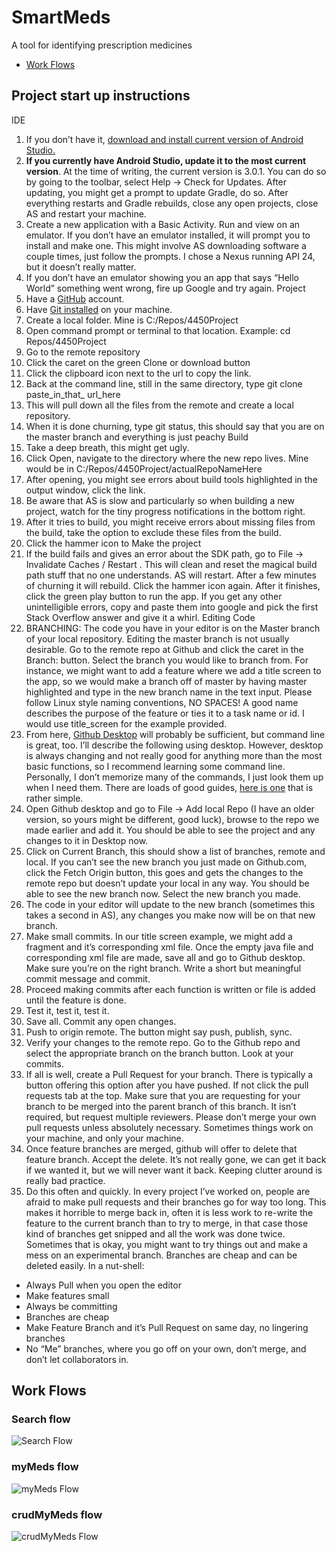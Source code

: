 # SmartMeds

A tool for identifying prescription medicines

- [Work Flows](#work-flows)

## Project start up instructions
IDE
1.	If you don’t have it, [download and install current version of Android Studio.](https://developer.android.com/studio/index.html)
2.	**If you currently have Android Studio, update it to the most current version**. At the time of writing, the current version is 3.0.1. You can do so by going to the toolbar, select Help -> Check for Updates. After updating, you might get a prompt to update Gradle, do so. After everything restarts and Gradle rebuilds, close any open projects, close AS and restart your machine. 
3.	Create a new application with a Basic Activity. Run and view on an emulator. If you don’t have an emulator installed, it will prompt you to install and make one. This might involve AS downloading software a couple times, just follow the prompts.  I chose a Nexus running API 24, but it doesn’t really matter.
4.	If you don’t have an emulator showing you an app that says “Hello World” something went wrong, fire up Google and try again.
Project
5.	Have a [GitHub](https://github.com) account.
6.	Have [Git installed](https://git-scm.com/) on your machine.
7.	Create a local folder. Mine is C:/Repos/4450Project
8.	Open command prompt or terminal to that location. Example: cd Repos/4450Project
9.	Go to the remote repository
10.	Click the caret on the green Clone or download button
11.	Click the clipboard icon next to the url to copy the link.
12.	Back at the command line, still in the same directory, type git clone paste_in_that_ url_here
13.	This will pull down all the files from the remote and create a local repository.
14.	When it is done churning, type git status, this should say that you are on the master branch and everything is just peachy
Build
15.	Take a deep breath, this might get ugly.
16.	Click Open, navigate to the directory where the new repo lives. Mine would be in C:/Repos/4450Project/actualRepoNameHere
17.	After opening, you might see errors about build tools highlighted in the output window, click the link.
18.	Be aware that AS is slow and particularly so when building a new project, watch for the tiny progress notifications in the bottom right.
19.	After it tries to build, you might receive errors about missing files from the build, take the option to exclude these files from the build.
20.	Click the hammer icon to Make the project
21.	If the build fails and gives an error about the SDK path, go to File -> Invalidate Caches / Restart . This will clean and reset the magical build path stuff that no one understands. AS will restart. After a few minutes of churning it will rebuild. Click the hammer icon again. After it finishes, click the green play button to run the app. If you get any other unintelligible errors, copy and paste them into google and pick the first Stack Overflow answer and give it a whirl. 
Editing Code
22.	BRANCHING: The code you have in your editor is on the Master branch of your local repository. Editing the master branch is not usually desirable. Go to the remote repo at Github and click the caret in the Branch: button. Select the branch you would like to branch from. For instance, we might want to add a feature where we add a title screen to the app, so we would make a branch off of master by having master highlighted and type in the new branch name in the text input. Please follow Linux style naming conventions, NO SPACES!  A good name describes the purpose of the feature or ties it to a task name or id. I would use title_screen for the example provided.
23.	From here, [Github Desktop](https://desktop.github.com/) will probably be sufficient, but command line is great, too. I’ll describe the following using desktop. However, desktop is always changing and not really good for anything more than the most basic functions, so I recommend learning some command line. Personally, I don’t memorize many of the commands, I just look them up when I need them. There are loads of good guides, [here is one](http://rogerdudler.github.io/git-guide/) that is rather simple.
24.	Open Github desktop and go to File -> Add local Repo (I have an older version, so yours might be different, good luck), browse to the repo we made earlier and add it. You should be able to see the project and any changes to it in Desktop now. 
25.	Click on Current Branch, this should show a list of branches, remote and local. If you can’t see the new branch you just made on Github.com, click the Fetch Origin button, this goes and gets the changes to the remote repo but doesn’t update your local in any way. You should be able to see the new branch now. Select the new branch you made.
26.	The code in your editor will update to the new branch (sometimes this takes a second in AS), any changes you make now will be on that new branch. 
27.	Make small commits. In our title screen example, we might add a fragment and it’s corresponding xml file. Once the empty java file and corresponding xml file are made, save all and go to Github desktop. Make sure you’re on the right branch. Write a short but meaningful commit message and commit.
28.	Proceed making commits after each function is written or file is added until the feature is done. 
29.	Test it, test it, test it. 
30.	Save all. Commit any open changes.
31.	Push to origin remote. The button might say push, publish, sync.
32.	Verify your changes to the remote repo. Go to the Github repo and select the appropriate branch on the branch button. Look at your commits.
33.	If all is well, create a Pull Request for your branch. There is typically a button offering this option after you have pushed. If not click the pull requests tab at the top. Make sure that you are requesting for your branch to be merged into the parent branch of this branch. It isn’t required, but request multiple reviewers. Please don’t merge your own pull requests unless absolutely necessary. Sometimes things work on your machine, and only your machine. 
34.	Once feature branches are merged, github will offer to delete that feature branch. Accept the delete. It’s not really gone, we can get it back if we wanted it, but we will never want it back. Keeping clutter around is really bad practice.
35.	Do this often and quickly. In every project I’ve worked on, people are afraid to make pull requests and their branches go for way too long. This makes it horrible to merge back in, often it is less work to re-write the feature to the current branch than to try to merge, in that case those kind of branches get snipped and all the work was done twice. Sometimes that is okay, you might want to try things out and make a mess on an experimental branch. Branches are cheap and can be deleted easily. In a nut-shell:
* Always Pull when you open the editor
* Make features small
* Always be committing
* Branches are cheap
* Make Feature Branch and it’s Pull Request on same day, no lingering branches
* No “Me” branches, where you go off on your own, don’t merge, and don’t let collaborators in. 

## Work Flows

### Search flow
![Search Flow](https://raw.githubusercontent.com/stv2pointo/SmartMeds/master/docImages/search.png)
### myMeds flow
![myMeds Flow](https://raw.githubusercontent.com/stv2pointo/SmartMeds/master/docImages/myMeds.png)
### crudMyMeds flow
![crudMyMeds Flow](https://raw.githubusercontent.com/stv2pointo/SmartMeds/master/docImages/crudMyMeds.png)
